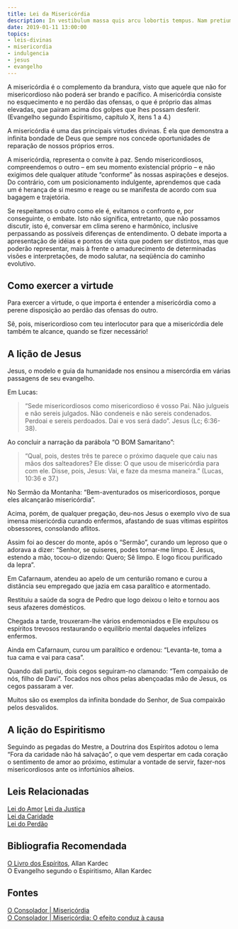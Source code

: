 ```yaml
---
title: Lei da Misericórdia
description: In vestibulum massa quis arcu lobortis tempus. Nam pretium arcu in odio vulputate luctus.
date: 2019-01-11 13:00:00
topics: 
- leis-divinas
- misericordia
- indulgencia
- jesus
- evangelho
---
```


A misericórdia é o complemento da brandura, visto que aquele que não for
misericordioso não poderá ser brando e pacífico. A misericórdia consiste no
esquecimento e no perdão das ofensas, o que é próprio das almas elevadas, que
pairam acima dos golpes que lhes possam desferir. (Evangelho segundo
Espiritismo, capítulo X, itens 1 a 4.)

A misericórdia é uma das principais virtudes divinas. É ela que demonstra a
infinita bondade de Deus que sempre nos concede oportunidades de reparação de
nossos próprios erros.

A misericórdia, representa o convite à paz. Sendo misericordiosos, compreendemos
o outro – em seu momento existencial próprio – e não exigimos dele qualquer
atitude “conforme” às nossas aspirações e desejos. Do contrário, com um
posicionamento indulgente, aprendemos que cada um é herança de si mesmo e reage
ou se manifesta de acordo com sua bagagem e trajetória.

Se respeitamos o outro como ele é, evitamos o confronto e, por conseguinte, o
embate. Isto não significa, entretanto, que não possamos discutir, isto é,
conversar em clima sereno e harmônico, inclusive perpassando as possíveis
diferenças de entendimento. O debate importa a apresentação de idéias e pontos
de vista que podem ser distintos, mas que poderão representar,
mais à frente o amadurecimento de determinadas visões e interpretações, de modo
salutar, na seqüência do caminho evolutivo.

## Como exercer a virtude
Para exercer a virtude, o que importa é entender a misericórdia como a perene
disposição ao perdão das ofensas do outro.

Sê, pois, misericordioso com teu interlocutor para que a misericórdia dele
também te alcance, quando se fizer necessário!

## A lição de Jesus
Jesus, o modelo e guia da humanidade nos ensinou a misercórdia em várias
passagens de seu evangelho.

Em Lucas:

> “Sede misericordiosos como misericordioso é vosso Pai. Não julgueis e não sereis
julgados. Não condeneis e não sereis condenados. Perdoai e sereis perdoados. Dai
e vos será dado”. Jesus (Lc; 6:36-38).

Ao concluir a narração da parábola “O BOM Samaritano”:

> “Qual, pois, destes três te parece o próximo daquele que caiu nas mãos dos
salteadores? Ele disse: O que usou de misericórdia para com ele. Disse, pois,
Jesus: Vai, e faze da mesma maneira.” (Lucas, 10:36 e 37.)

No Sermão da Montanha: “Bem-aventurados os misericordiosos, porque eles
alcançarão misericórdia”.

Acima, porém, de qualquer pregação, deu-nos Jesus o exemplo vivo de sua imensa
misericórdia curando enfermos, afastando de suas vítimas espíritos obsessores,
consolando aflitos.

Assim foi ao descer do monte, após o “Sermão”, curando um leproso que o adorava
a dizer: “Senhor, se quiseres, podes tornar-me limpo. E Jesus, estendo a mão,
tocou-o dizendo: Quero; Sê limpo. E logo ficou purificado da lepra”.

Em Cafarnaum, atendeu ao apelo de um centurião romano e curou a distância seu
empregado que jazia em casa paralítico e atormentado.

Restituiu a saúde da sogra de Pedro que logo deixou o leito e tornou aos seus
afazeres domésticos.

Chegada a tarde, trouxeram-lhe vários endemoniados e Ele expulsou os espíritos
trevosos restaurando o equilíbrio mental daqueles infelizes enfermos.

Ainda em Cafarnaum, curou um paralítico e ordenou: “Levanta-te, toma a tua cama
e vai para casa”.

Quando dali partiu, dois cegos seguiram-no clamando: “Tem compaixão de nós,
filho de Davi”. Tocados nos olhos pelas abençoadas mão de Jesus, os cegos
passaram a ver.

Muitos são os exemplos da infinita bondade do Senhor, de Sua compaixão pelos
desvalidos.

## A lição do Espiritismo
Seguindo as pegadas do Mestre, a Doutrina dos Espíritos adotou o lema “Fora da
caridade não há salvação”, o que vem despertar em cada coração o sentimento de
amor ao próximo, estimular a vontade de servir, fazer-nos misericordiosos ante
os infortúnios alheios.

## Leis Relacionadas
[Lei do Amor](../amor) 
[Lei da Justiça](../justica)  
[Lei da Caridade](../caridade)  
[Lei do Perdão](../perdao)  

## Bibliografia Recomendada
[O Livro dos Espíritos](/livros/livro-dos-espiritos), Allan Kardec  
O Evangelho segundo o Espiritismo, Allan Kardec  

## Fontes
[O Consolador | Misericórdia](http://www.oconsolador.com.br/ano10/509/ca3.html)  
[O Consolador | Misericórdia: O efeito conduz à causa](http://www.oconsolador.com.br/26/marcelo_henrique_pereira.html)

